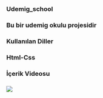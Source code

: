 <h3> Udemig_school<h3>

Bu bir udemig okulu projesidir

<h3>Kullanılan Diller<h3>

Html-Css

<h3> İçerik Videosu <h3>

![](udemig.gif)
